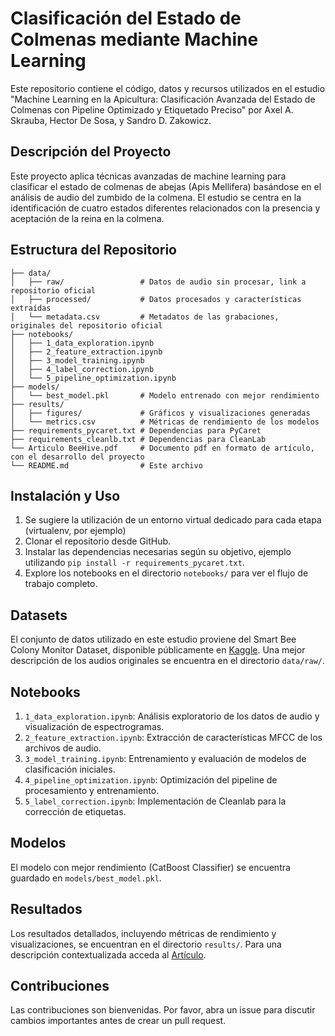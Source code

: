 # Clasificación del Estado de Colmenas mediante Machine Learning

Este repositorio contiene el código, datos y recursos utilizados en el estudio "Machine Learning en la Apicultura: Clasificación Avanzada del Estado de Colmenas con Pipeline Optimizado y Etiquetado Preciso" por Axel A. Skrauba, Hector De Sosa, y Sandro D. Zakowicz.

## Descripción del Proyecto

Este proyecto aplica técnicas avanzadas de machine learning para clasificar el estado de colmenas de abejas (Apis Mellifera) basándose en el análisis de audio del zumbido de la colmena. El estudio se centra en la identificación de cuatro estados diferentes relacionados con la presencia y aceptación de la reina en la colmena.

## Estructura del Repositorio
```
├── data/
│   ├── raw/                 # Datos de audio sin procesar, link a repositorio oficial
│   ├── processed/           # Datos procesados y características extraídas
│   └── metadata.csv         # Metadatos de las grabaciones, originales del repositorio oficial
├── notebooks/
│   ├── 1_data_exploration.ipynb
│   ├── 2_feature_extraction.ipynb
│   ├── 3_model_training.ipynb
│   ├── 4_label_correction.ipynb
│   └── 5_pipeline_optimization.ipynb
├── models/
│   └── best_model.pkl       # Modelo entrenado con mejor rendimiento
├── results/
│   ├── figures/             # Gráficos y visualizaciones generadas
│   └── metrics.csv          # Métricas de rendimiento de los modelos
├── requirements_pycaret.txt # Dependencias para PyCaret
├── requirements_cleanlb.txt # Dependencias para CleanLab
└── Articulo BeeHive.pdf     # Documento pdf en formato de artículo, con el desarrollo del proyecto
└── README.md                # Este archivo
```
## Instalación y Uso

1. Se sugiere la utilización de un entorno virtual dedicado para cada etapa (virtualenv, por ejemplo)
2. Clonar el repositorio desde GitHub.
3. Instalar las dependencias necesarias según su objetivo, ejemplo utilizando `pip install -r requirements_pycaret.txt`.
4. Explore los notebooks en el directorio `notebooks/` para ver el flujo de trabajo completo.

## Datasets

El conjunto de datos utilizado en este estudio proviene del Smart Bee Colony Monitor Dataset, disponible públicamente en [Kaggle](https://www.kaggle.com/datasets/annajyang/beehive-sounds/data). Una mejor descripción de los audios originales se encuentra en el directorio `data/raw/`.

## Notebooks

1. `1_data_exploration.ipynb`: Análisis exploratorio de los datos de audio y visualización de espectrogramas.
2. `2_feature_extraction.ipynb`: Extracción de características MFCC de los archivos de audio.
3. `3_model_training.ipynb`: Entrenamiento y evaluación de modelos de clasificación iniciales.
4. `4_pipeline_optimization.ipynb`: Optimización del pipeline de procesamiento y entrenamiento.
5. `5_label_correction.ipynb`: Implementación de Cleanlab para la corrección de etiquetas.

## Modelos

El modelo con mejor rendimiento (CatBoost Classifier) se encuentra guardado en `models/best_model.pkl`.

## Resultados
Los resultados detallados, incluyendo métricas de rendimiento y visualizaciones, se encuentran en el directorio `results/`.
Para una descripción contextualizada acceda al [Artículo](https://github.com/AxelSkrauba/queen-bee-status/blob/main/Articulo%20BeeHive.pdf).

## Contribuciones
Las contribuciones son bienvenidas. Por favor, abra un issue para discutir cambios importantes antes de crear un pull request.
